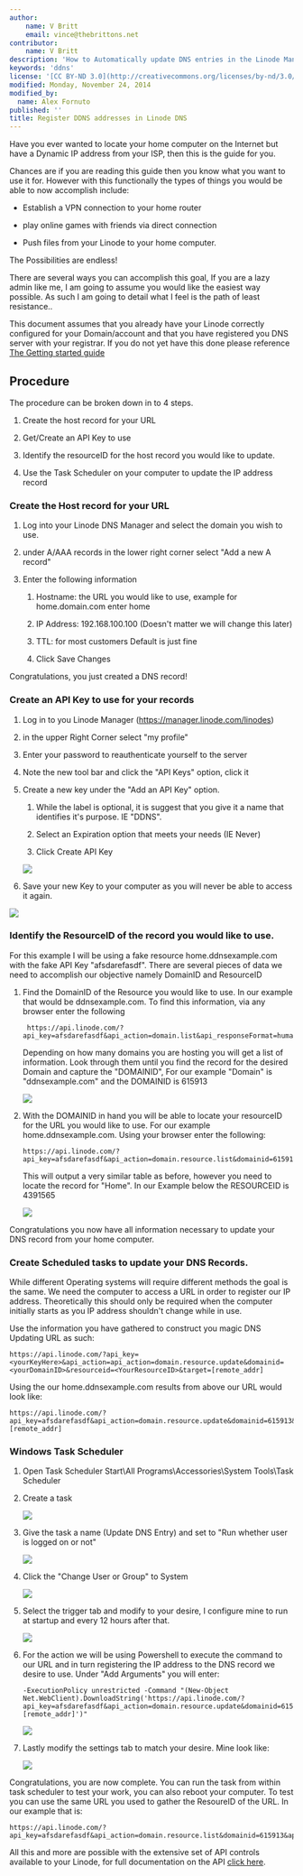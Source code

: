 ```yaml
---
author:
    name: V Britt
    email: vince@thebrittons.net
contributor:
    name: V Britt
description: 'How to Automatically update DNS entries in the Linode Manager'
keywords: 'ddns'
license: '[CC BY-ND 3.0](http://creativecommons.org/licenses/by-nd/3.0/us/)'
modified: Monday, November 24, 2014
modified_by:
  name: Alex Fornuto
published: ''
title: Register DDNS addresses in Linode DNS
---
```


Have you ever wanted to locate your home computer on the Internet but have a
Dynamic IP address from your ISP, then this is the guide for you.



Chances are if you are reading this guide then you know what you want to use it
for.  However with this functionally the types of things you would be able to
now accomplish include:

-   Establish a VPN connection to your home router

-   play online games with friends via direct connection

-   Push files from your Linode to your home computer.

The Possibilities are endless!



There are several ways you can accomplish this goal,  If you are a lazy admin
like me, I am going to assume you would like the easiest way possible.  As such
I am going to detail what I feel is the path of least resistance..



This document assumes that you already have your Linode correctly configured for
your Domain/account and that you have registered you DNS server with your
registrar.  If you do not yet have this done please reference [The Getting
started guide][3]



Procedure
---------

The procedure can be broken down in to 4 steps.

1.  Create the host record for your URL

2.  Get/Create an API Key to use

3.  Identify the resourceID for the host record you would like to update.

4.  Use the Task Scheduler on your computer to update the IP address record



### Create the Host record for your URL

1.  Log into your Linode​ DNS Manager and select the domain you wish to use.

2.  under A/AAA records in the lower right corner select "Add a new A record"

3.  Enter the following information

    1.  Hostname:  the URL you would like to use, example for home.domain.com
        enter home

    2.  IP Address: 192.168.100.100 (Doesn't matter we will change this later)

    3.  TTL: for most customers Default is just fine

    4.  Click Save Changes

Congratulations, you just created a DNS record!



### Create an API Key to use for your records

1.  Log in to you Linode Manager (https://manager.linode.com/linodes)

2.  in the upper Right Corner select "my profile"

3.  Enter your password to reauthenticate yourself to the server

4.  Note the new tool bar and click the "API Keys" option, click it

5.  Create a new key under the "Add an API Key" option.

    1.  While the label is optional, it is suggest that you give it a name that
        identifies it's purpose.  IE "DDNS".

    2.  Select an Expiration option that meets your needs (IE Never)

    3.  Click Create API Key

    [![](/docs/assets/apiGen.png)](/docs/assets/apiGen.png)

6.  Save your new Key to your computer as you will never be able to access it
    again.

![](/docs/assets/apikey.png)



### Identify the ResourceID of the record you would like to use.

For this example I will be using a fake resource home.ddnsexample.com with the
fake API Key "afsdarefasdf".  There are several pieces of data we need to
accomplish our objective namely DomainID and ResourceID

1.  Find the DomainID of the Resource you would like to use.  In our example
    that would be ddnsexample.com.  To find this information, via any browser
    enter the following

         https://api.linode.com/?api_key=afsdarefasdf&api_action=domain.list&api_responseFormat=human


    Depending on how many domains you are hosting you will get a list of
    information.  Look through them until you find the record for the desired
    Domain and capture the "DOMAINID", For our example "Domain" is
    "ddnsexample.com" and the DOMAINID is 615913

    ![](/docs/assets/ddnsexample.png)

2.  With the DOMAINID in hand you will be able to locate your resourceID for the
    URL you would like to use.  For our example home.ddnsexample.com.  Using
    your browser enter the following:


        https://api.linode.com/?api_key=afsdarefasdf&api_action=domain.resource.list&domainid=615913&api_responseFormat=human


    This will output a very similar table as before, however you need to locate
    the record for "Home".  In our Example below the RESOURCEID is 4391565

    ![](/docs/assets/home.png)

Congratulations you now have all information necessary to update your DNS record
from your home computer.



### Create Scheduled tasks to update your DNS Records.

While different Operating systems will require different methods the goal is the
same.  We need the computer to access a URL in order to register our IP address.
Theoretically this should only be required when the computer initially starts as
you IP address shouldn't change while in use.

Use the information you have gathered to construct you magic DNS Updating URL as
such:


    https://api.linode.com/?api_key=<yourKeyHere>&api_action=api_action=domain.resource.update&domainid=<yourDomainID>&resourceid=<YourResourceID>&target=[remote_addr]


Using the our home.ddnsexample.com results from above our URL would look like:

    https://api.linode.com/?api_key=afsdarefasdf&api_action=domain.resource.update&domainid=615913&resourceid=4391565&target=[remote_addr]




### Windows Task Scheduler

1.  Open Task Scheduler Start\\All Programs\\Accessories\\System Tools\\Task
    Scheduler

2.  Create a task

    ![](/docs/assets/createtask.png)

3.  Give the task a name (Update DNS Entry) and set to "Run whether user is
    logged on or not"

    ![](/docs/assets/createtask2.png)

4.  Click the "Change User or Group" to System

    ![](/docs/assets/system.png)

5.  Select the trigger tab and modify to your desire, I configure mine to run at
    startup and every 12 hours after that.

    ![](/docs/assets/trigger.png)

6.  For the action we will be using Powershell to execute the command to our URL
    and in turn registering the IP address to the DNS record we desire to use.
    Under "Add Arguments" you will enter:


        -ExecutionPolicy unrestricted -Command "(New-Object Net.WebClient).DownloadString('https://api.linode.com/?api_key=afsdarefasdf&api_action=domain.resource.update&domainid=615913&resourceid=4391565&target=[remote_addr]')"


    ![](/docs/assets/action.png)

7.  Lastly modify the settings tab to match your desire.  Mine look like:

    ![](/docs/assets/settings.png)



Congratulations, you are now complete.  You can run the task from within task
scheduler to test your work, you can also reboot your computer.  To test you can
use the same URL you used to gather the ResoureID of the URL.  In our example
that is:

    https://api.linode.com/?api_key=afsdarefasdf&api_action=domain.resource.list&domainid=615913&api_responseFormat=human

All this and more are possible with the extensive set of API controls available
to your Linode, for full documentation on the API [click here][1].







[1]: <https://www.linode.com/api>

[^2]: <https://www.linode.com/api>

[3]: <https://www.linode.com/docs/getting-started>
